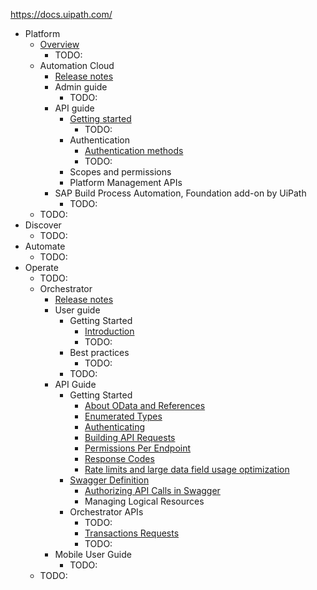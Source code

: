 https://docs.uipath.com/

* Platform
  * [Overview](overview.md)
    * TODO:
  * Automation Cloud
    * [Release notes](https://docs.uipath.com/automation-cloud/automation-cloud/latest/release-notes/release-notes-2025)
    * Admin guide
      * TODO:
    * API guide
      * [Getting started](automation-cloud.automation-cloud.latest.api-guide.about-this-guide.md)
        * TODO:
      * Authentication
        * [Authentication methods](automation-cloud.automation-cloud.latest.api-guide.authentication-methods.md)
        * TODO:
      * Scopes and permissions
      * Platform Management APIs
    * SAP Build Process Automation, Foundation add-on by UiPath
      * TODO:
  * TODO:
* Discover
  * TODO:
* Automate
  * TODO:
* Operate
  * TODO:
  * Orchestrator
    * [Release notes](https://docs.uipath.com/orchestrator/automation-cloud/latest/release-notes/2025)
    * User guide
      * Getting Started
        * [Introduction](orchestrator.automation-cloud.latest.user-guide.introduction.md)
        * TODO:
      * Best practices
        * TODO:
      * TODO:
    * API Guide
      * Getting Started
        * [About OData and References](orchestrator.automation-cloud.latest.api-guide.about-odata-and-references.md)
        * [Enumerated Types](https://docs.uipath.com/orchestrator/automation-cloud/latest/api-guide/enumerated-types)
        * [Authenticating](orchestrator.automation-cloud.latest.api-guide.authenticating.md)
        * [Building API Requests](orchestrator.automation-cloud.latest.api-guide.building-api-requests.md)
        * [Permissions Per Endpoint](orchestrator.automation-cloud.latest.api-guide.permissions-per-endpoint.md)
        * [Response Codes](orchestrator.automation-cloud.latest.api-guide.response-codes.md)
        * [Rate limits and large data field usage optimization](orchestrator.automation-cloud.latest.api-guide.rate-limits.md)
      * [Swagger Definition](orchestrator.automation-cloud.latest.api-guide.read-me.md)
        * [Authorizing API Calls in Swagger](orchestrator.automation-cloud.latest.api-guide.authorizing-api-calls-in-swagger.md)
        * Managing Logical Resources
      * Orchestrator APIs
        * TODO:
        * [Transactions Requests](orchestrator.automation-cloud.latest.api-guide.transactions-requests.md)
        * TODO:
    * Mobile User Guide
      * TODO:
  * TODO: